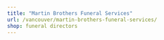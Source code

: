```yaml
---
title: "Martin Brothers Funeral Services"
url: /vancouver/martin-brothers-funeral-services/
shop: funeral directors
---
```

